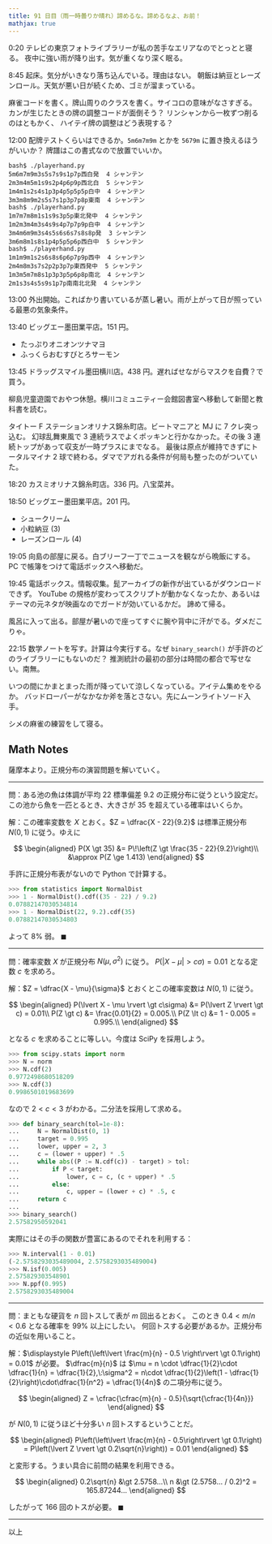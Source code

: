 ```yaml
---
title: 91 日目（雨一時曇りか晴れ）諦めるな。諦めるなよ、お前！
mathjax: true
---
```


0:20 テレビの東京フォトライブラリーが私の苦手なエリアなのでとっとと寝る。
夜中に強い雨が降り出す。気が重くなり深く眠る。

8:45 起床。気分がいきなり落ち込んでいる。理由はない。
朝飯は納豆とレーズンロール。天気が悪い日が続くため、ゴミが溜まっている。

麻雀コードを書く。牌山周りのクラスを書く。サイコロの意味がなさすぎる。
カンが生じたときの牌の調整コードが面倒そう？ リンシャンから一枚ずつ削るのはともかく、
ハイテイ牌の調整はどう表現する？

12:00 配牌テストくらいはできるか。`5m6m7m9m` とかを `5679m` に置き換えるほうがいいか？
牌譜はこの書式なので放置でいいか。

```text
bash$ ./playerhand.py
5m6m7m9m3s5s7s9s1p7p西白発  4 シャンテン
2m3m4m5m1s9s2p4p6p9p西北白  5 シャンテン
1m4m1s2s4s1p3p4p5p5p5p白中  4 シャンテン
3m3m8m9m2s5s7s1p3p7p8p東南  4 シャンテン
bash$ ./playerhand.py
1m7m7m8m1s1s9s3p5p東北発中  4 シャンテン
1m2m3m4m3s4s9s4p7p7p9p白中  4 シャンテン
3m4m6m9m3s4s5s6s6s7s8s8p発  3 シャンテン
3m6m8m1s8s1p4p5p5p6p西白中  5 シャンテン
bash$ ./playerhand.py
1m1m9m1s2s6s8s6p6p7p9p西中  4 シャンテン
2m4m8m3s7s2p2p3p7p東西発中  5 シャンテン
1m3m5m7m8s1p3p3p5p6p8p南北  4 シャンテン
2m1s3s4s5s9s1p7p南南北北発  4 シャンテン
```

13:00 外出開始。こればかり書いているが蒸し暑い。雨が上がって日が照っている最悪の気象条件。

13:40 ビッグエー墨田業平店。151 円。

* たっぷりオニオンツナマヨ
* ふっくらおむすびとろサーモン

13:45 ドラッグスマイル墨田横川店。438 円。遅ればせながらマスクを自費？で買う。

柳島児童遊園でおやつ休憩。横川コミュニティー会館図書室へ移動して新聞と教科書を読む。

タイトー F ステーションオリナス錦糸町店。ビートマニアと MJ に 7 クレ突っ込む。
幻球乱舞東風で 3 連続ラスでよくポッキンと行かなかった。その後 3 連続トップがあって収支が一時プラスにまでなる。
最後は原点が維持できずにトータルマイナ 2 球で終わる。ダマでアガれる条件が何局も整ったのがついていた。

18:20 カスミオリナス錦糸町店。336 円。八宝菜丼。

18:50 ビッグエー墨田業平店。201 円。

* シュークリーム
* 小粒納豆 (3)
* レーズンロール (4)

19:05 向島の部屋に戻る。白ブリーフ一丁でニュースを観ながら晩飯にする。
PC で帳簿をつけて電話ボックスへ移動だ。

19:45 電話ボックス。情報収集。髭アーカイブの新作が出ているがダウンロードできず。
YouTube の規格が変わってスクリプトが動かなくなったか、あるいはテーマの元ネタが映画なのでガードが効いているかだ。
諦めて帰る。

風呂に入って出る。部屋が暑いので座ってすぐに腕や背中に汗がでる。ダメだこりゃ。

22:15 数学ノートを写す。計算は今実行する。なぜ `binary_search()` が手許のどのライブラリーにもないのだ？
推測統計の最初の部分は時間の都合で写せない。南無。

いつの間にかまとまった雨が降っていて涼しくなっている。アイテム集めをやるか。
バッドローパーがなかなか斧を落とさない。先にムーンライトソード入手。

シメの麻雀の練習をして寝る。

## Math Notes

薩摩本より。正規分布の演習問題を解いていく。

----

問：ある池の魚は体調が平均 $22$ 標準偏差 $9.2$ の正規分布に従うという設定だ。
この池から魚を一匹とるとき、大きさが $35$ を超えている確率はいくらか。

解：この確率変数を $X$ とおく。$Z = \dfrac{X - 22}{9.2}$ は標準正規分布
$N(0, 1)$ に従う。ゆえに

$$
\begin{aligned}
P(X \gt 35) &= P\!\left(Z \gt \frac{35 - 22}{9.2}\right)\\
&\approx P(Z \ge 1.413)
\end{aligned}
$$

手許に正規分布表がないので Python で計算する。

```python
>>> from statistics import NormalDist
>>> 1 - NormalDist().cdf((35 - 22) / 9.2)
0.07882147030534814
>>> 1 - NormalDist(22, 9.2).cdf(35)
0.07882147030534803
```

よって $8\%$ 弱。
$\blacksquare$

----

問：確率変数 $X$ が正規分布 $N(\mu, \sigma^2)$ に従う。
$P(\lvert X - \mu \rvert \gt c\sigma) = 0.01$ となる定数 $c$ を求めろ。

解：$Z = \dfrac{X - \mu}{\sigma}$ とおくとこの確率変数は $N(0, 1)$ に従う。

$$
\begin{aligned}
P(\lvert X - \mu \rvert \gt c\sigma) &= P(\lvert Z \rvert \gt c) = 0.01\\
P(Z \gt c) &= \frac{0.01}{2} = 0.005.\\
P(Z \lt c) &= 1 - 0.005 = 0.995.\\
\end{aligned}
$$

となる $c$ を求めることに等しい。今度は SciPy を採用しよう。

```python
>>> from scipy.stats import norm
>>> N = norm
>>> N.cdf(2)
0.9772498680518209
>>> N.cdf(3)
0.9986501019683699
```

なので $2 \lt c \lt 3$ がわかる。二分法を採用して求める。

```python
>>> def binary_search(tol=1e-8):
...     N = NormalDist(0, 1)
...     target = 0.995
...     lower, upper = 2, 3
...     c = (lower + upper) * .5
...     while abs((P := N.cdf(c)) - target) > tol:
...         if P < target:
...             lower, c = c, (c + upper) * .5
...         else:
...             c, upper = (lower + c) * .5, c
...     return c
...
>>> binary_search()
2.57582950592041
```

実際にはその手の関数が豊富にあるのでそれを利用する：

```python
>>> N.interval(1 - 0.01)
(-2.5758293035489004, 2.5758293035489004)
>>> N.isf(0.005)
2.575829303548901
>>> N.ppf(0.995)
2.5758293035489004
```

----

問：まともな硬貨を $n$ 回トスして表が $m$ 回出るとおく。
このとき $0.4 \lt m/n \lt 0.6$ となる確率を $99\%$ 以上にしたい。
何回トスする必要があるか。正規分布の近似を用いること。

解：$\displaystyle P\left(\left\lvert \frac{m}{n} - 0.5 \right\rvert \gt 0.1\right) = 0.01$ が必要。
$\dfrac{m}{n}$ は $\mu = n \cdot \dfrac{1}{2}\cdot \dfrac{1}{n} = \dfrac{1}{2},\:\sigma^2 = n\cdot \dfrac{1}{2}\left(1 - \dfrac{1}{2}\right)\cdot\dfrac{1}{n^2} = \dfrac{1}{4n}$ の二項分布に従う。

$$
\begin{aligned}
Z = \cfrac{\cfrac{m}{n} - 0.5}{\sqrt{\cfrac{1}{4n}}}
\end{aligned}
$$

が $N(0, 1)$ に従うほど十分多い $n$ 回トスするということだ。

$$
\begin{aligned}
P\left(\left\lvert \frac{m}{n} - 0.5\right\rvert \gt 0.1\right)
= P\left(\lvert Z \rvert \gt 0.2\sqrt{n}\right))
= 0.01
\end{aligned}
$$

と変形する。うまい具合に前問の結果を利用できる。

$$
\begin{aligned}
0.2\sqrt{n} &\gt 2.5758...\\
n &\gt (2.5758... / 0.2)^2 = 165.87244...
\end{aligned}
$$

したがって $166$ 回のトスが必要。
$\blacksquare$

----

以上

